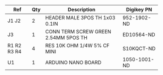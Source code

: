 |Ref|Qty|Description|Digikey PN|
|---|---|-----------|------|
|J1 J2|2|HEADER MALE 3POS TH 1x03 0.1IN|952-1902-ND|
|J3|1|CONN TERM SCREW GREEN 2.54MM 5POS TH|ED10564-ND|
|R1 R2 R3 R4|4|RES 10K OHM 1/4W 5% CF MINI|S10KQCT-ND|
|U1|1|ARDUINO NANO BOARD|1050-1001-ND|


